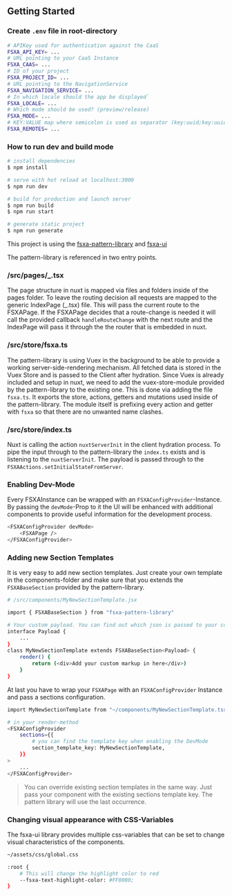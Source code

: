 ## Getting Started
### Create `.env` file in root-directory
```bash
# APIKey used for authentication against the CaaS
FSXA_API_KEY= ...
# URL pointing to your CaaS Instance
FSXA_CAAS= ...
# ID of your project
FSXA_PROJECT_ID= ...
# URL pointing to the NavigationService
FSXA_NAVIGATION_SERVICE= ...
# In which locale should the app be displayed`
FSXA_LOCALE= ...
# Which mode should be used? (preview/release)
FSXA_MODE= ...
# KEY:VALUE map where semicolon is used as separator (key:uuid;key:uuid)
FSXA_REMOTES= ...
```

### How to run dev and build mode

```bash
# install dependencies
$ npm install

# serve with hot reload at localhost:3000
$ npm run dev

# build for production and launch server
$ npm run build
$ npm run start

# generate static project
$ npm run generate
```

This project is using the [fsxa-pattern-library](https://www.npmjs.com/package/fsxa-pattern-library) and [fsxa-ui](https://www.npmjs.com/package/fsxa-ui)

The pattern-library is referenced in two entry points.

### /src/pages/_.tsx
The page structure in nuxt is mapped via files and folders inside of the pages folder. To leave the routing decision all requests are mapped to the generic IndexPage (_.tsx) file. This will pass the current route to the FSXAPage. If the FSXAPage decides that a route-change is needed it will call the provided callback ```handleRouteChange``` with the next route and the IndexPage will pass it through the the router that is embedded in nuxt.

### /src/store/fsxa.ts
The pattern-library is using Vuex in the background to be able to provide a working server-side-rendering mechanism. All fetched data is stored in the Vuex Store and is passed to the Client after hydration. Since Vuex is already included and setup in nuxt, we need to add the vuex-store-module provided by the pattern-library to the existing one. This is done via adding the file `fsxa.ts`. It exports the store, actions, getters and mutations used inside of the pattern-library. The module itself is prefixing every action and getter with `fsxa` so that there are no unwanted name clashes.

### /src/store/index.ts
Nuxt is calling the action `nuxtServerInit` in the client hydration process. To pipe the input through to the pattern-library the `index.ts` exists and is listening to the `nuxtServerInit`. The payload is passed through to the  `FSXAActions.setInitialStateFromServer`.

### Enabling Dev-Mode
Every FSXAInstance can be wrapped with an `FSXAConfigProvider`-Instance. By passing the `devMode`-Prop to it the UI will be enhanced with additional components to provide useful information for the development process.

```bash
<FSXAConfigProvider devMode>
    <FSXAPage />
</FSXAConfigProvider>
```

### Adding new Section Templates
It is very easy to add new section templates. Just create your own template in the components-folder and make sure that you extends the `FSXABaseSection` provided by the pattern-library.

```bash
# /src/components/MyNewSectionTemplate.jsx

import { FSXABaseSection } from "fsxa-pattern-library"

# Your custom payload. You can find out which json is passed to your component when you enable the devMode
interface Payload {
    ...
}
class MyNewSectionTemplate extends FSXABaseSection<Payload> {
    render() {
        return (<div>Add your custom markup in here</div>)
    }
}
```

At last you have to wrap your  `FSXAPage` with an `FSXAConfigProvider` Instance and pass a sections configuration. 
```bash
import MyNewSectionTemplate from "~/components/MyNewSectionTemplate.tsx"

# in your render-method
<FSXAConfigProvider
    sections={{
        # you can find the template key when enabling the DevMode
        section_template_key: MyNewSectionTemplate,
    }}
>
    ...
</FSXAConfigProvider>
```

> You can override existing section templates in the same way. Just pass your component with the existing sections template key. The pattern library will use the last occurrence.

### Changing visual appearance with CSS-Variables
The fsxa-ui library provides multiple css-variables that can be set to change visual characteristics of the components.

```bash
~/assets/css/global.css

:root {
    # This will change the highlight color to red
    --fsxa-text-highlight-color: #FF0000;
}
```
